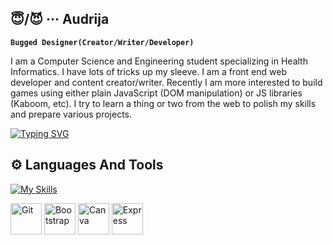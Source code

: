 ## 😇/😈 ··· Audrija

**`Bugged Designer(Creator/Writer/Developer)`**

I am a Computer Science and Engineering student specializing in Health Informatics. I have lots of tricks up my sleeve. I am a front end web developer and content creator/writer. Recently I am more interested to build games using either plain JavaScript (DOM manipulation) or JS libraries (Kaboom, etc). I try to learn a thing or two from the web to polish my skills and prepare various projects.

<a href="https://git.io/typing-svg"><img src="https://readme-typing-svg.demolab.com?font=Average+Sans&size=14&pause=1000&color=8A01F7&width=435&lines=BTECH+%7C+VIT+BHOPAL+%7C+2021-25" alt="Typing SVG" /></a>

## ⚙️ Languages And Tools

[![My Skills](https://skillicons.dev/icons?i=html,css,js,jquery,nodejs,py,mysql,npm,java,powershell,vscode,replit,postman)](https://skillicons.dev)<div >
	<img width="50" src="https://raw.githubusercontent.com/marwin1991/profile-technology-icons/refs/heads/main/icons/git.png" alt="Git" title="Git"/>
	<img width="50" src="https://raw.githubusercontent.com/marwin1991/profile-technology-icons/refs/heads/main/icons/bootstrap.png" alt="Bootstrap" title="Bootstrap"/>
	<img width="50" src="https://raw.githubusercontent.com/marwin1991/profile-technology-icons/refs/heads/main/icons/canva.png" alt="Canva" title="Canva"/>
	<img width="50" src="https://raw.githubusercontent.com/marwin1991/profile-technology-icons/refs/heads/main/icons/express.png" alt="Express" title="Express"/>
</div>


<!--
**Audi9602/Audi9602** is a ✨ _special_ ✨ repository because its `README.md` (this file) appears on your GitHub profile.

Here are some ideas to get you started:

- 🔭 I’m currently working on ...
- 🌱 I’m currently learning ...
- 👯 I’m looking to collaborate on ...
- 🤔 I’m looking for help with ...
- 💬 Ask me about ...
- 📫 How to reach me: ...
- 😄 Pronouns: ...
- ⚡ Fun fact: ...
-->
